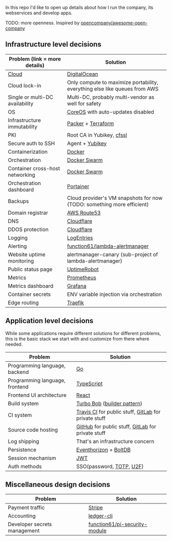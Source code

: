 In this repo I'd like to open up details about how I run the company, its webservices and develop apps.

TODO: more openness. Inspired by [opencompany/awesome-open-company](https://github.com/opencompany/awesome-open-company)


Infrastructure level decisions
------------------------------

| Problem (link = more details)   | Solution                                                                   |
|---------------------------------|----------------------------------------------------------------------------|
| [Cloud](docs/selecting-a-cloud-provider.md) | [DigitalOcean](https://www.digitalocean.com/)                  |
| Cloud lock-in                   | Only compute to maximize portability, everything else like queues from AWS |
| Single or multi-DC availability | Multi-DC, probably multi-vendor as well for safety                         |
| OS                              | [CoreOS](https://coreos.com/os/docs/latest/) with auto-updates disabled    |
| Infrastructure immutability     | [Packer](https://www.packer.io/) + [Terraform](https://www.terraform.io/)  |
| PKI                             | Root CA in Yubikey, [cfssl](https://github.com/cloudflare/cfssl)           |
| Secure auth to SSH              | Agent + [Yubikey](https://www.yubico.com/products/yubikey-hardware/)       |
| Containerization                | [Docker](https://www.docker.com/)                                          |
| Orchestration                   | [Docker Swarm](https://docs.docker.com/engine/swarm/)                      |
| Container cross-host networking | [Docker Swarm](https://docs.docker.com/engine/swarm/)                      |
| Orchestration dashboard         | [Portainer](https://portainer.io/)                                         |
| Backups                         | Cloud provider's VM snapshots for now (TODO: something more efficient)     |
| Domain registrar                | [AWS Route53](https://aws.amazon.com/route53/)                             |
| DNS                             | [Cloudflare](https://www.cloudflare.com/)                                  |
| DDOS protection                 | [Cloudflare](https://www.cloudflare.com/)                                  |
| Logging                         | [LogEntries](https://logentries.com/)                                      |
| Alerting                        | [function61/lambda-alertmanager](https://github.com/function61/lambda-alertmanager) |
| Website uptime monitoring       | alertmanager-canary (sub-project of lambda-alertmanager)                   |
| Public status page              | [UptimeRobot](https://uptimerobot.com/)                                    |
| Metrics                         | [Prometheus](https://prometheus.io/)                                       |
| Metrics dashboard               | [Grafana](https://grafana.com/)                                            |
| Container secrets               | ENV variable injection via orchestration                                   |
| Edge routing                    | [Traefik](https://traefik.io/)                                             |


Application level decisions
---------------------------

While some applications require different solutions for different problems, this is the basic stack we
start with and customize from there where needed.

| Problem                         | Solution                                                                   |
|---------------------------------|----------------------------------------------------------------------------|
| Programming language, backend   | [Go](https://golang.org/)                                                  |
| Programming language, frontend  | [TypeScript](https://www.typescriptlang.org/)                              |
| Frontend UI architecture        | [React](https://reactjs.org/)                                              |
| Build system                    | [Turbo Bob](https://github.com/function61/turbobob) ([builder pattern](https://blog.alexellis.io/mutli-stage-docker-builds/))      |
| CI system                       | [Travis CI](http://travis-ci.org) for public stuff, [GitLab](https://about.gitlab.com/) for private stuff |
| Source code hosting             | [GitHub](http://github.com/) for public stuff, [GitLab](https://about.gitlab.com/) for private stuff |
| Log shipping                    | That's an infrastructure concern                                           |
| Persistence                     | [Eventhorizon](https://github.com/function61/eventhorizon) + [BoltDB](https://github.com/etcd-io/bbolt) |
| Session mechanism               | [JWT](https://jwt.io/)                                                     |
| Auth methods                    | SSO(password, [TOTP](https://en.wikipedia.org/wiki/Time-based_One-time_Password_algorithm), [U2F](https://www.yubico.com/solutions/fido-u2f/))                                                   |


Miscellaneous design decisions
------------------------------

| Problem                      | Solution                      |
|------------------------------|-------------------------------|
| Payment traffic              | [Stripe](https://stripe.com/) |
| Accounting                   | [ledger-cli](https://www.ledger-cli.org/) |
| Developer secrets management | [function61/pi-security-module](https://github.com/function61/pi-security-module) |

